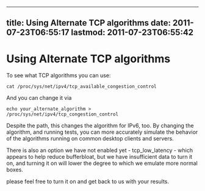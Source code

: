 
---
title: Using Alternate TCP algorithms
date: 2011-07-23T06:55:17
lastmod: 2011-07-23T06:55:42
---
Using Alternate TCP algorithms
==============================

To see what TCP algorithms you can use:

    cat /proc/sys/net/ipv4/tcp_available_congestion_control

And you can change it via

    echo your_alternate_algorithm > /proc/sys/net/ipv4/tcp_congestion_control

Despite the path, this changes the algorithm for IPv6, too. By changing
the algorithm, and running tests, you can more accurately simulate the
behavior of the algorithms running on common desktop clients and
servers.

There is also an option we have not enabled yet - tcp\_low\_latency -
which appears to help reduce bufferbloat, but we have insufficient data
to turn it on, and turning it on will lower the degree to which we
emulate more normal boxes.

please feel free to turn it on and get back to us with your results.

